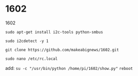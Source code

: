 # 1602
1602
```
sudo apt-get install i2c-tools python-smbus
```
```
sudo i2cdetect -y 1
```
```
git clone https://github.com/makeabignews/1602.git
```
```
sudo nano /etc/rc.local 
```
add:
``
su -c "/usr/bin/python /home/pi/1602/show.py"
``
``
reboot
``

